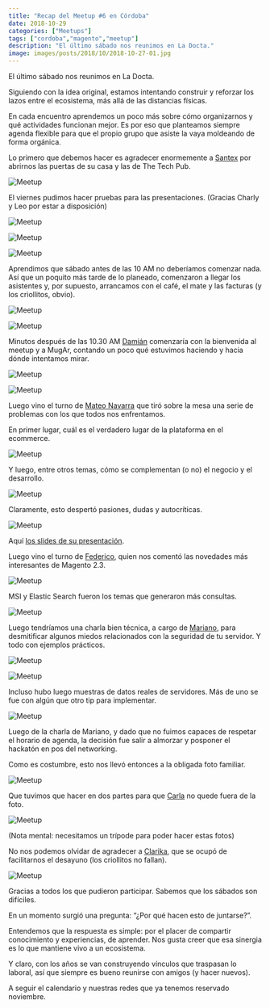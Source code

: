 ```yaml
---
title: "Recap del Meetup #6 en Córdoba"
date: 2018-10-29
categories: ["Meetups"]
tags: ["cordoba","magento","meetup"]
description: "El último sábado nos reunimos en La Docta."
image: images/posts/2018/10/2018-10-27-01.jpg
---
```


El último sábado nos reunimos en La Docta.

Siguiendo con la idea original, estamos intentando construir y reforzar los lazos entre el ecosistema, más allá de las distancias físicas.

En cada encuentro aprendemos un poco más sobre cómo organizarnos y qué actividades funcionan mejor. Es por eso que planteamos siempre agenda flexible para que el propio grupo que asiste la vaya moldeando de forma orgánica.

Lo primero que debemos hacer es agradecer enormemente a [Santex](https://santexgroup.com/) por abrirnos las puertas de su casa y las de The Tech Pub.

![Meetup](/images/posts/2018/10/2018-10-27-02.jpg#center)

El viernes pudimos hacer pruebas para las presentaciones. (Gracias Charly y Leo por estar a disposición)

![Meetup](/images/posts/2018/10/2018-10-27-03.jpg#center)

![Meetup](/images/posts/2018/10/2018-10-27-04.jpg#center)

![Meetup](/images/posts/2018/10/2018-10-27-05.jpg#center)

Aprendimos que sábado antes de las 10 AM no deberíamos comenzar nada. Así que un poquito más tarde de lo planeado, comenzaron a llegar los asistentes y, por supuesto, arrancamos con el café, el mate y las facturas (y los criollitos, obvio).

![Meetup](/images/posts/2018/10/2018-10-27-06.jpg#center)

![Meetup](/images/posts/2018/10/2018-10-27-07.jpg#center)

Minutos después de las 10.30 AM [Damián](http://twitter.com/barbanet) comenzaría con la bienvenida al meetup y a MugAr, contando un poco qué estuvimos haciendo y hacia dónde intentamos mirar.

![Meetup](/images/posts/2018/10/2018-10-27-08.jpg#center)

![Meetup](/images/posts/2018/10/2018-10-27-09.jpg#center)

Luego vino el turno de [Mateo Navarra](https://twitter.com/mateonavarra) que tiró sobre la mesa una serie de problemas con los que todos nos enfrentamos.

En primer lugar, cuál es el verdadero lugar de la plataforma en el ecommerce.

![Meetup](/images/posts/2018/10/2018-10-27-10.jpg#center)

Y luego, entre otros temas, cómo se complementan (o no) el negocio y el desarrollo.

![Meetup](/images/posts/2018/10/2018-10-27-11.jpg#center)

Claramente, esto despertó pasiones, dudas y autocríticas.

![Meetup](/images/posts/2018/10/2018-10-27-12.jpg#center)

Aquí [los slides de su presentación](https://docs.google.com/presentation/d/10HlOCLSP3RfDXAElG1IUCgM_q9N88eSjLODoYDu5oxY/edit?usp=drivesdk).

Luego vino el turno de [Federico](https://twitter.com/federicosoich), quien nos comentó las novedades más interesantes de Magento 2.3.

![Meetup](/images/posts/2018/10/2018-10-27-13.jpg#center)

MSI y Elastic Search fueron los temas que generaron más consultas.

![Meetup](/images/posts/2018/10/2018-10-27-14.jpg#center)

Luego tendríamos una charla bien técnica, a cargo de [Mariano](https://twitter.com/embrolio), para desmitificar algunos miedos relacionados con la seguridad de tu servidor. Y todo con ejemplos prácticos.

![Meetup](/images/posts/2018/10/2018-10-27-15.jpg#center)

![Meetup](/images/posts/2018/10/2018-10-27-16.jpg#center)

Incluso hubo luego muestras de datos reales de servidores. Más de uno se fue con algún que otro tip para implementar.

![Meetup](/images/posts/2018/10/2018-10-27-17.jpg#center)

Luego de la charla de Mariano, y dado que no fuimos capaces de respetar el horario de agenda, la decisión fue salir a almorzar y posponer el hackatón en pos del networking.

Como es costumbre, esto nos llevó entonces a la obligada foto familiar.

![Meetup](/images/posts/2018/10/2018-10-27-01.jpg#center)

Que tuvimos que hacer en dos partes para que [Carla](https://twitter.com/carsandrone) no quede fuera de la foto.

![Meetup](/images/posts/2018/10/2018-10-27-18.jpg#center)

(Nota mental: necesitamos un trípode para poder hacer estas fotos)

No nos podemos olvidar de agradecer a [Clarika](https://www.clarika.com.ar/), que se ocupó de facilitarnos el desayuno (los criollitos no fallan).

![Meetup](/images/posts/2018/10/2018-10-27-19.jpg#center)

Gracias a todos los que pudieron participar. Sabemos que los sábados son difíciles.

En un momento surgió una pregunta: “¿Por qué hacen esto de juntarse?”.

Entendemos que la respuesta es simple: por el placer de compartir conocimiento y experiencias, de aprender. Nos gusta creer que esa sinergia es lo que mantiene vivo a un ecosistema.

Y claro, con los años se van construyendo vínculos que traspasan lo laboral, así que siempre es bueno reunirse con amigos (y hacer nuevos).

A seguir el calendario y nuestras redes que ya tenemos reservado noviembre.
